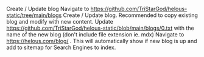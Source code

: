 Create / Update blog
Navigate to https://github.com/TriStarGod/helous-static/tree/main/blogs
Create / Update blog. Recommended to copy existing blog and modify with new content.
Update https://github.com/TriStarGod/helous-static/blob/main/blogs/0.txt with the name of the new blog (don't include file extension ie. mdx)
Navigate to https://helous.com/blog/ . This will automatically show if new blog is up and add to sitemap for Search Engines to index.
